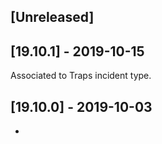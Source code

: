 ## [Unreleased]


## [19.10.1] - 2019-10-15
Associated to Traps incident type.


## [19.10.0] - 2019-10-03
-